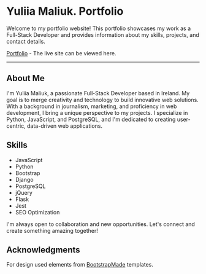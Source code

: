   # **Yuliia Maliuk. Portfolio**

Welcome to my portfolio website! This portfolio showcases my work as a Full-Stack Developer and provides information about my skills, projects, and contact details.

[Portfolio](https://julia-cloudname.github.io/portfolio/index.html) - The live site can be viewed here.

<hr>

## About Me
I'm Yuliia Maliuk, a passionate Full-Stack Developer based in Ireland. My goal is to merge creativity and technology to build innovative web solutions. With a background in journalism, marketing, and proficiency in web development, I bring a unique perspective to my projects. I specialize in Python, JavaScript, and PostgreSQL, and I'm dedicated to creating user-centric, data-driven web applications.

## Skills
- JavaScript
- Python
- Bootstrap
- Django
- PostgreSQL
- jQuery
- Flask
- Jest
- SEO Optimization

I'm always open to collaboration and new opportunities. Let's connect and create something amazing together!

## Acknowledgments
For design used elements from [BootstrapMade](https://bootstrapmade.com/) templates.
